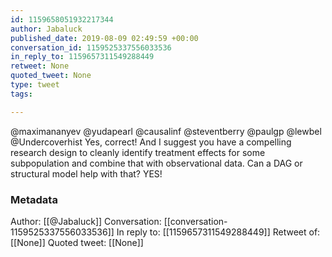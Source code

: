 ```yaml
---
id: 1159658051932217344
author: Jabaluck
published_date: 2019-08-09 02:49:59 +00:00
conversation_id: 1159525337556033536
in_reply_to: 1159657311549288449
retweet: None
quoted_tweet: None
type: tweet
tags:

---
```


@maximananyev @yudapearl @causalinf @steventberry @paulgp @lewbel @Undercoverhist Yes, correct! And I suggest you have a compelling research design to cleanly identify treatment effects for some subpopulation and combine that with observational data. Can a DAG or structural model help with that? YES!

### Metadata

Author: [[@Jabaluck]]
Conversation: [[conversation-1159525337556033536]]
In reply to: [[1159657311549288449]]
Retweet of: [[None]]
Quoted tweet: [[None]]
